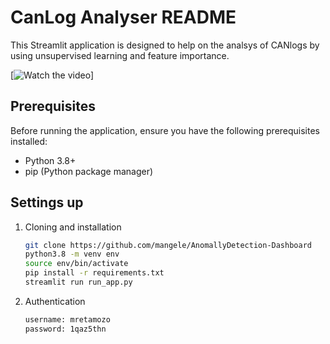 # CanLog Analyser README

This Streamlit application is designed to help on the analsys of CANlogs by using unsupervised learning 
and feature importance.


[![Watch the video](https://github.com/mangele/AnomallyDetection-Dashboard/blob/main/output.gif)]

## Prerequisites

Before running the application, ensure you have the following prerequisites installed:

- Python 3.8+
- pip (Python package manager)

## Settings up

1. Cloning and installation

   ```bash
   git clone https://github.com/mangele/AnomallyDetection-Dashboard
   python3.8 -m venv env
   source env/bin/activate
   pip install -r requirements.txt
   streamlit run run_app.py
   ```
2. Authentication
   ```bash
   username: mretamozo
   password: 1qaz5thn
   ```
	
